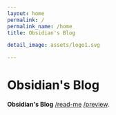 ```yaml
---
layout: home
permalink: /
permalink_name: /home
title: Obsidian's Blog

detail_image: assets/logo1.svg

---
```


# Obsidian's Blog

**Obsidian's Blog** 
[/read-me](read-me) 
[/preview](preview).

